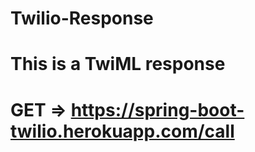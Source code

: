 # Twilio-Response
# This is a TwiML response 
# GET => https://spring-boot-twilio.herokuapp.com/call

